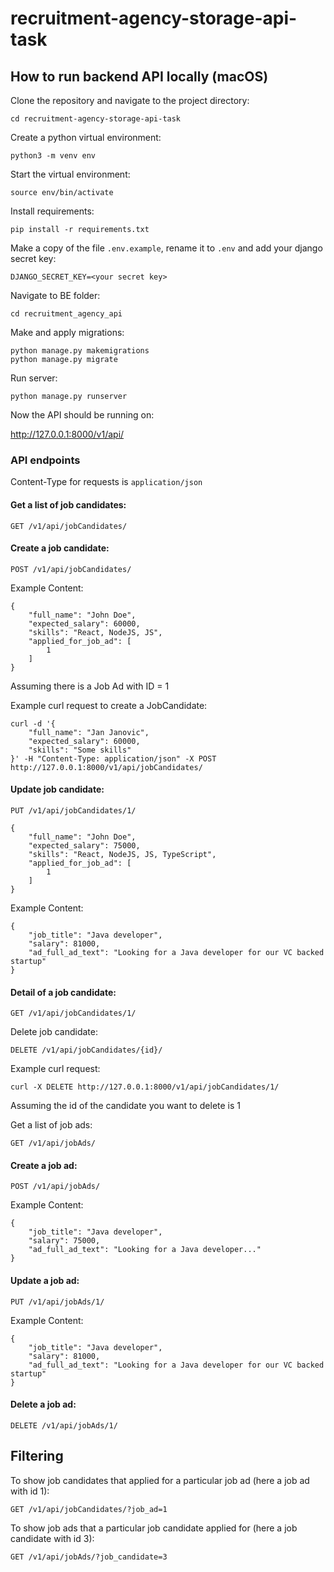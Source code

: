 # recruitment-agency-storage-api-task

## How to run backend API locally (macOS)

Clone the repository and navigate to the project directory:

`cd recruitment-agency-storage-api-task`

Create a python virtual environment:

`python3 -m venv env`

Start the virtual environment:

`source env/bin/activate`

Install requirements:

`pip install -r requirements.txt`

Make a copy of the file `.env.example`, rename it to `.env` and add your django secret key:

`DJANGO_SECRET_KEY=<your secret key>`

Navigate to BE folder:

`cd recruitment_agency_api`

Make and apply migrations:

```
python manage.py makemigrations
python manage.py migrate
```

Run server:

`python manage.py runserver`

Now the API should be running on:

http://127.0.0.1:8000/v1/api/

### API endpoints

Content-Type for requests is `application/json`

#### Get a list of job candidates:

`GET /v1/api/jobCandidates/`

#### Create a job candidate:

`POST /v1/api/jobCandidates/`

Example Content:
```
{
    "full_name": "John Doe",
    "expected_salary": 60000,
    "skills": "React, NodeJS, JS",
    "applied_for_job_ad": [
        1
    ]
}
```
Assuming there is a Job Ad with ID = 1

Example curl request to create a JobCandidate:

```
curl -d '{
    "full_name": "Jan Janovic",    
    "expected_salary": 60000,
    "skills": "Some skills"       
}' -H "Content-Type: application/json" -X POST http://127.0.0.1:8000/v1/api/jobCandidates/
```

#### Update job candidate:

`PUT /v1/api/jobCandidates/1/`

```
{
    "full_name": "John Doe",
    "expected_salary": 75000,
    "skills": "React, NodeJS, JS, TypeScript",
    "applied_for_job_ad": [
        1
    ]
}
```

Example Content:
```
{
    "job_title": "Java developer",
    "salary": 81000,
    "ad_full_ad_text": "Looking for a Java developer for our VC backed startup"
}
```

#### Detail of a job candidate:

`GET /v1/api/jobCandidates/1/`

Delete job candidate:

`DELETE /v1/api/jobCandidates/{id}/`

Example curl request:
```
curl -X DELETE http://127.0.0.1:8000/v1/api/jobCandidates/1/
```
Assuming the id of the candidate you want to delete is 1

Get a list of job ads:

`GET /v1/api/jobAds/`

#### Create a job ad:

`POST /v1/api/jobAds/`

Example Content:
```
{
    "job_title": "Java developer",
    "salary": 75000,
    "ad_full_ad_text": "Looking for a Java developer..."
}
```

#### Update a job ad:

`PUT /v1/api/jobAds/1/`

Example Content:
```
{
    "job_title": "Java developer",
    "salary": 81000,
    "ad_full_ad_text": "Looking for a Java developer for our VC backed startup"
}
```

#### Delete a job ad:

`DELETE /v1/api/jobAds/1/`

## Filtering
To show job candidates that applied for a particular job ad (here a job ad with id 1):

`GET /v1/api/jobCandidates/?job_ad=1`

To show job ads that a particular job candidate applied for (here a job candidate with id 3):

`GET /v1/api/jobAds/?job_candidate=3`